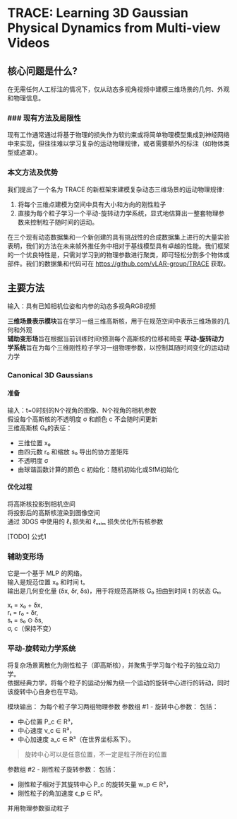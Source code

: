# TRACE: Learning 3D Gaussian Physical Dynamics from Multi-view Videos

## 核心问题是什么?

在无需任何人工标注的情况下，仅从动态多视角视频中建模三维场景的几何、外观和物理信息。

### ### 现有方法及局限性

现有工作通常通过将基于物理的损失作为软约束或将简单物理模型集成到神经网络中来实现，但往往难以学习复杂的运动物理规律，或者需要额外的标注（如物体类型或遮罩）。

### 本文方法及优势

我们提出了一个名为 TRACE 的新框架来建模复杂动态三维场景的运动物理规律:  
1. 将每个三维点建模为空间中具有大小和方向的刚性粒子
2. 直接为每个粒子学习一个平动-旋转动力学系统，显式地估算出一整套物理参数来控制粒子随时间的运动。

在三个现有动态数据集和一个新创建的具有挑战性的合成数据集上进行的大量实验表明，我们的方法在未来帧外推任务中相对于基线模型具有卓越的性能。我们框架的一个优良特性是，只需对学习到的物理参数进行聚类，即可轻松分割多个物体或部件。我们的数据集和代码可在 https://github.com/vLAR-group/TRACE 获取。

## 主要方法

输入：具有已知相机位姿和内参的动态多视角RGB视频  

**三维场景表示模块**旨在学习一组三维高斯核，用于在规范空间中表示三维场景的几何和外观  
**辅助变形场**旨在根据当前训练时间t预测每个高斯核的位移和畸变
**平动-旋转动力学系统**旨在为每个三维刚性粒子学习一组物理参数，以控制其随时间变化的运动动力学

### Canonical 3D Gaussians

#### 准备

输入：t=0时刻的N个视角的图像、N个视角的相机参数   
假设每个高斯核的不透明度 σ 和颜色 c 不会随时间更新  
三维高斯核 G₀的表征：  
- 三维位置 x₀
- 由四元数 r₀ 和缩放 s₀ 导出的协方差矩阵
- 不透明度 σ
- 由球谐函数计算的颜色 c
初始化：随机初始化或SfM初始化  

#### 优化过程

将高斯核投影到相机空间  
将投影后的高斯核渲染到图像空间  
通过 3DGS 中使用的 ℓ₁ 损失和 ℓₛₛᵢₘ 损失优化所有核参数

[TODO] 公式1

### 辅助变形场

它是一个基于 MLP 的网络。  
输入是规范位置 x₀ 和时间 t。  
输出是几何变化量 (δx, δr, δs)，用于将规范高斯核 G₀ 扭曲到时间 t 的状态 Gₜ。  

xₜ = x₀ + δx,  
rₜ = r₀ ◦ δr,  
sₜ = s₀ ⊙ δs,  
σ, c（保持不变）  

### 平动-旋转动力学系统

将复杂场景离散化为刚性粒子（即高斯核），并聚焦于学习每个粒子的独立动力学。  
依据经典力学，将每个粒子的运动分解为绕一个运动的旋转中心进行的转动，同时该旋转中心自身也在平动。

模块输出： 为每个粒子学习两组物理参数
参数组 #1 - 旋转中心参数： 包括：
- 中心位置 P_c ∈ R³，
- 中心速度 v_c ∈ R³，
- 中心加速度 a_c ∈ R³（在世界坐标系下）。
> 旋转中心可以是任意位置，不一定是粒子所在的位置  

参数组 #2 - 刚性粒子旋转参数： 包括：
- 刚性粒子相对于其旋转中心 P_c 的旋转矢量 w_p ∈ R³，
- 刚性粒子的角加速度 ϵ_p ∈ R³。


并用物理参数驱动粒子


